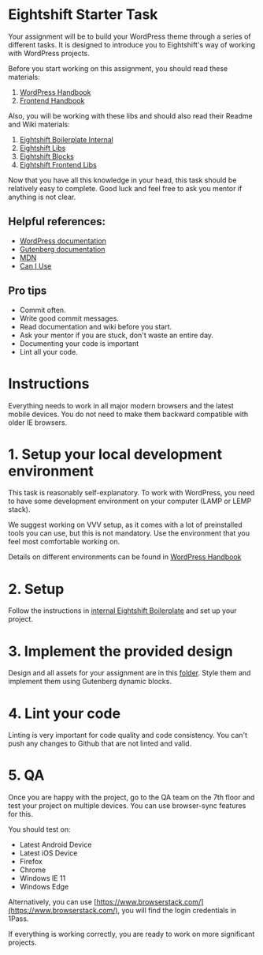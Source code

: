 # Eightshift Starter Task
Your assignment will be to build your WordPress theme through a series of different tasks. It is designed to introduce you to Eightshift's way of working with WordPress projects.

Before you start working on this assignment, you should read these materials:
1. [WordPress Handbook](https://handbook.infinum.co/books/wordpress)
2. [Frontend Handbook](https://handbook.infinum.co/books/frontend)

Also, you will be working with these libs and should also read their Readme and Wiki materials:
1. [Eightshift Boilerplate Internal](https://github.com/infinum/eightshift-boilerplate-internal)
2. [Eightshift Libs](https://github.com/infinum/eightshift-libs)
3. [Eightshift Blocks](https://github.com/infinum/eightshift-blocks)
4. [Eightshift Frontend Libs](https://github.com/infinum/eightshift-frontend-libs)

Now that you have all this knowledge in your head, this task should be relatively easy to complete. Good luck and feel free to ask you mentor if anything is not clear.

## Helpful references:

* [WordPress documentation](https://developer.wordpress.org/)
* [Gutenberg documentation](https://developer.wordpress.org/block-editor/)
* [MDN](https://developer.mozilla.org/en-US/)
* [Can I Use](https://caniuse.com/)

## Pro tips
* Commit often.
* Write good commit messages.
* Read documentation and wiki before you start.
* Ask your mentor if you are stuck, don't waste an entire day.
* Documenting your code is important
* Lint all your code.


# Instructions
Everything needs to work in all major modern browsers and the latest mobile devices. You do not need to make them backward compatible with older IE browsers.

# 1. Setup your local development environment
This task is reasonably self-explanatory. To work with WordPress, you need to have some development environment on your computer (LAMP or LEMP stack).

We suggest working on VVV setup, as it comes with a lot of preinstalled tools you can use, but this is not mandatory. Use the environment that you feel most comfortable working on.

Details on different environments can be found in [WordPress Handbook](https://handbook.infinum.co/books/wordpress/Development%20environment/Setting%20up%20development%20environment)

# 2. Setup
Follow the instructions in [internal Eightshift Boilerplate](https://github.com/infinum/eightshift-boilerplate-internal) and set up your project.

# 3. Implement the provided design
Design and all assets for your assignment are in this [folder](https://github.com/infinum/eightshift-starter-task/tree/master/task). Style them and implement them using Gutenberg dynamic blocks.

# 4. Lint your code
Linting is very important for code quality and code consistency. You can't push any changes to Github that are not linted and valid.

# 5. QA
Once you are happy with the project, go to the QA team on the 7th floor and test your project on multiple devices. You can use browser-sync features for this.

You should test on:
* Latest Android Device
* Latest iOS Device
* Firefox
* Chrome
* Windows IE 11
* Windows Edge

Alternatively, you can use [https://www.browserstack.com/](https://www.browserstack.com/), you will find the login credentials in 1Pass.

 If everything is working correctly, you are ready to work on more significant projects.
